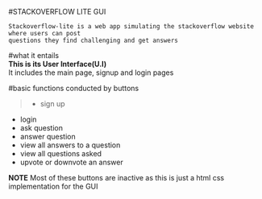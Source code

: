 #STACKOVERFLOW LITE GUI

```
Stackoverflow-lite is a web app simulating the stackoverflow website where users can post
questions they find challenging and get answers
```

#what it entails  
**This is its User Interface(U.I)**  
It includes the main page, signup and login pages

#basic functions conducted by buttons

> - sign up

- login
- ask question
- answer question
- view all answers to a question
- view all questions asked
- upvote or downvote an answer

**NOTE**
Most of these buttons are inactive as this is just a html css  
 implementation for the GUI
